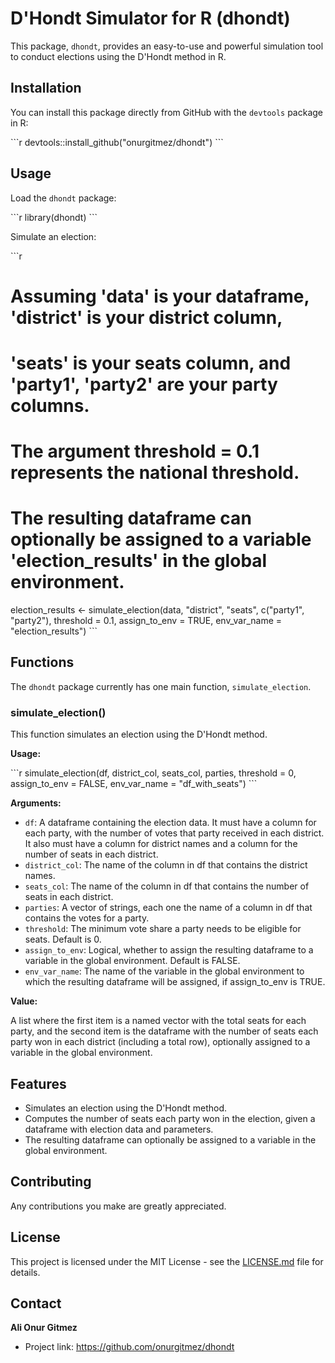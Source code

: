 # D'Hondt Simulator for R (dhondt)

This package, `dhondt`, provides an easy-to-use and powerful simulation tool to conduct elections using the D'Hondt method in R.

## Installation

You can install this package directly from GitHub with the `devtools` package in R:

\```r
devtools::install_github("onurgitmez/dhondt")
\```

## Usage

Load the `dhondt` package:

\```r
library(dhondt)
\```

Simulate an election:

\```r
# Assuming 'data' is your dataframe, 'district' is your district column,
# 'seats' is your seats column, and 'party1', 'party2' are your party columns.
# The argument threshold = 0.1 represents the national threshold.
# The resulting dataframe can optionally be assigned to a variable 'election_results' in the global environment. 
election_results <- simulate_election(data, "district", "seats", c("party1", "party2"), threshold = 0.1, assign_to_env = TRUE, env_var_name = "election_results")
\```

## Functions

The `dhondt` package currently has one main function, `simulate_election`.

### simulate_election()

This function simulates an election using the D'Hondt method.

**Usage:**

\```r
simulate_election(df, district_col, seats_col, parties, threshold = 0, assign_to_env = FALSE, env_var_name = "df_with_seats")
\```

**Arguments:**

- `df`: A dataframe containing the election data. It must have a column for each party, with the number of votes that party received in each district. It also must have a column for district names and a column for the number of seats in each district.
- `district_col`: The name of the column in df that contains the district names.
- `seats_col`: The name of the column in df that contains the number of seats in each district.
- `parties`: A vector of strings, each one the name of a column in df that contains the votes for a party.
- `threshold`: The minimum vote share a party needs to be eligible for seats. Default is 0.
- `assign_to_env`: Logical, whether to assign the resulting dataframe to a variable in the global environment. Default is FALSE.
- `env_var_name`: The name of the variable in the global environment to which the resulting dataframe will be assigned, if assign_to_env is TRUE.

**Value:**

A list where the first item is a named vector with the total seats for each party, and the second item is the dataframe with the number of seats each party won in each district (including a total row), optionally assigned to a variable in the global environment.

## Features

- Simulates an election using the D'Hondt method.
- Computes the number of seats each party won in the election, given a dataframe with election data and parameters.
- The resulting dataframe can optionally be assigned to a variable in the global environment.

## Contributing

Any contributions you make are greatly appreciated.

## License

This project is licensed under the MIT License - see the [LICENSE.md](LICENSE.md) file for details.

## Contact

**Ali Onur Gitmez**

- Project link: https://github.com/onurgitmez/dhondt
